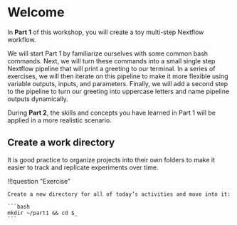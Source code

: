 # Welcome

In **Part 1** of this workshop, you will create a toy multi-step Nextflow workflow.

We will start Part 1 by familiarize ourselves with some common bash commands. Next, we will turn these commands into a small single step Nextflow pipeline that will print a greeting to our terminal. In a series of exercises, we will then iterate on this pipeline to make it more flexible using variable outputs, inputs, and parameters. Finally, we will add a second step to the pipeline to turn our greeting into uppercase letters and name pipeline outputs dynamically.

During **Part 2**, the skills and concepts you have learned in Part 1 will be applied in a more realistic scenario.

## Create a work directory

It is good practice to organize projects into their own folders to make it easier to track and replicate experiments over time.

!!!question "Exercise"

    Create a new directory for all of today’s activities and move into it:

    ```bash
    mkdir ~/part1 && cd $_
    ```
